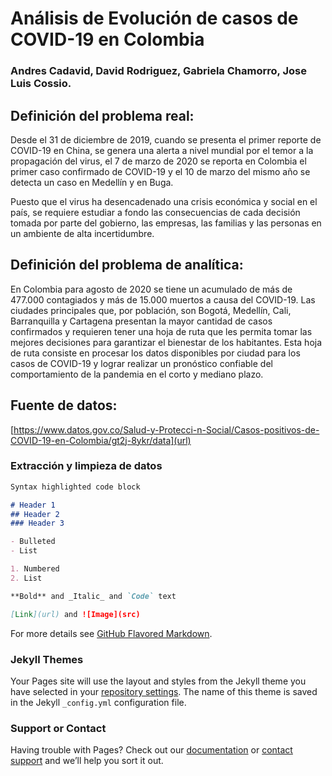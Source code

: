 # Análisis de Evolución de casos de COVID-19 en Colombia
### Andres Cadavid, David Rodriguez, Gabriela Chamorro, Jose Luis Cossio.

## Definición del problema real:
Desde el 31 de diciembre de 2019, cuando se presenta el primer reporte de COVID-19 en China, se genera una alerta a nivel mundial por el temor a la propagación del virus, el 7 de marzo de 2020 se reporta en Colombia el primer caso confirmado de COVID-19 y el 10 de marzo del mismo año se detecta un caso en Medellín y en Buga. 

Puesto que el virus ha desencadenado una crisis económica y social en el país, se requiere estudiar a fondo las consecuencias de cada decisión tomada por parte del gobierno, las empresas, las familias y las personas en un ambiente de alta incertidumbre.

## Definición del problema de analítica:
En Colombia para agosto de 2020 se tiene un acumulado de más de 477.000 contagiados y más de 15.000 muertos a causa del COVID-19. Las ciudades principales que, por población, son Bogotá, Medellín, Cali, Barranquilla y Cartagena presentan la mayor cantidad de casos confirmados y requieren tener una hoja de ruta que les permita tomar las mejores decisiones para garantizar el bienestar de los habitantes. Esta hoja de ruta consiste en procesar los datos disponibles por ciudad para los casos de COVID-19 y lograr realizar un pronóstico confiable del comportamiento de la pandemia en el corto y mediano plazo.

## Fuente de datos:
[https://www.datos.gov.co/Salud-y-Protecci-n-Social/Casos-positivos-de-COVID-19-en-Colombia/gt2j-8ykr/data](url)

### Extracción y limpieza de datos

```markdown
Syntax highlighted code block

# Header 1
## Header 2
### Header 3

- Bulleted
- List

1. Numbered
2. List

**Bold** and _Italic_ and `Code` text

[Link](url) and ![Image](src)
```

For more details see [GitHub Flavored Markdown](https://guides.github.com/features/mastering-markdown/).

### Jekyll Themes

Your Pages site will use the layout and styles from the Jekyll theme you have selected in your [repository settings](https://github.com/Gabriela737/COVID19_Analysis.io/settings). The name of this theme is saved in the Jekyll `_config.yml` configuration file.

### Support or Contact

Having trouble with Pages? Check out our [documentation](https://docs.github.com/categories/github-pages-basics/) or [contact support](https://github.com/contact) and we’ll help you sort it out.
